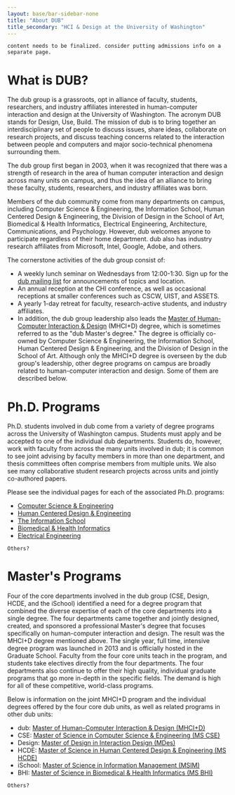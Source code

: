 ```yaml
---
layout: base/bar-sidebar-none
title: "About DUB"
title_secondary: "HCI & Design at the University of Washington"
---
```


`content needs to be finalized. consider putting admissions info on a separate page.`

# What is DUB?

The dub group is a grassroots, opt in alliance of faculty, students, researchers, and
industry affiliates interested in human-computer interaction and design at the 
University of Washington. The acronym DUB stands for Design, Use, Build. The 
mission of dub is to bring together an interdisciplinary set of people to discuss
issues, share ideas, collaborate on research projects, and discuss teaching concerns 
related to the interaction between people and computers and major socio-technical 
phenomena surrounding them.

The dub group first began in 2003, when it was recognized that there was a strength 
of research in the area of human computer interaction and design across many units 
on campus, and thus the idea of an alliance to bring these faculty, students, 
researchers, and industry affiliates was born. 

Members of the dub community come from many departments on campus, including 
Computer Science & Engineering, the Information School, Human Centered Design & 
Engineering, the Division of Design in the School of Art, Biomedical & Health 
Informatics, Electrical Engineering, Architecture, Communications, and Psychology. 
However, dub welcomes anyone to participate regardless of their home department. 
dub also has industry research affiliates from Microsoft, Intel, Google, Adobe, and 
others.

The cornerstone activities of the dub group consist of: 

- A weekly lunch seminar on Wednesdays from 12:00-1:30. Sign up for the [dub 
  mailing list](/mailinglists.html) for announcements of topics and location.
- An annual reception at the CHI conference, as well as occasional receptions at 
  smaller conferences such as CSCW, UIST, and ASSETS.
- A yearly 1-day retreat for faculty, research-active students, and industry 
  affiliates.
- In addition, the dub group leadership also leads the [Master of Human-Computer 
Interaction & Design](http://mhcid.washington.edu) (MHCI+D) degree, which is sometimes 
referred to as the "dub Master's degree." The degree is officially co-owned by 
Computer Science & Engineering, the Information School, Human Centered 
Design & Engineering, and the Division of Design in the School of Art.
Although only the MHCI+D degree is overseen by the dub group's leadership, other 
degree programs on campus are broadly related to human-computer interaction 
and design. Some of them are described below.

# Ph.D. Programs

Ph.D. students involved in dub come from a variety of degree programs across the 
University of Washington campus. Students must apply and be accepted to one of 
the individual dub departments. Students do, however, work with faculty from 
across the many units involved in dub; it is common to see joint advising by faculty 
members in more than one department, and thesis committees often comprise 
members from multiple units. We also see many collaborative student research 
projects across units and jointly co-authored papers.

Please see the individual pages for each of the associated Ph.D. programs:

- [Computer Science & Engineering](http://www.cs.washington.edu/prospective_students/grad)
- [Human Centered Design & Engineering](http://www.hcde.washington.edu/phd)
- [The Information School](https://ischool.uw.edu/future/phd)
- [Biomedical & Health Informatics](http://www.bhi.washington.edu/welcomestudents)
- [Electrical Engineering](http://www.ee.washington.edu/academics/graduate/index.html)

`Others?`

# Master's Programs

Four of the core departments involved in the dub group (CSE, Design, HCDE, and the 
iSchool) identified a need for a degree program that combined the diverse expertise 
of each of the core departments into a single degree. The four departments came 
together and jointly designed, created, and sponsored a professional Master's 
degree that focuses specifically on human-computer interaction and design. The 
result was the MHCI+D degree mentioned above. The single year, full time, 
intensive degree program was launched in 2013 and is officially hosted in the 
Graduate School. Faculty from the four core units teach in the program, and students 
take electives directly from the four departments. The four departments also 
continue to offer their high quality, individual graduate programs that go more in-depth 
in the specific fields. The demand is high for all of these competitive, world-class programs.

Below is information on the joint MHCI+D program and the individual degrees 
offered by the four core dub units, as well as related programs in other dub units:

- dub: [Master of Human-Computer Interaction & Design (MHCI+D)](http://mhcid.washington.edu)
- CSE: [Master of Science in Computer Science & Engineering (MS CSE)](http://www.cs.washington.edu/prospective_students/pmp)
- Design: [Master of Design in Interaction Design (MDes)](http://art.washington.edu/design/graduate/overview/)
- HCDE: [Master of Science in Human Centered Design & Engineering (MS HCDE)](http://www.hcde.washington.edu/ms)
- iSchool: [Master of Science in Information Management (MSIM)](https://ischool.uw.edu/future/msim)
- BHI: [Master of Science in Biomedical & Health Informatics (MS BHI)](http://www.bhi.washington.edu/welcomestudents)

`Others?`